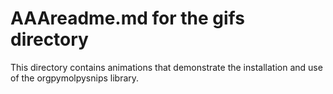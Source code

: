 # AAAreadme.md for the gifs directory

This directory contains animations that demonstrate the installation and use of the orgpymolpysnips library.
